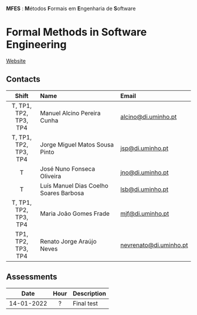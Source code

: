 **MFES** : **M**étodos **F**ormais em **E**ngenharia de **S**oftware
# Formal Methods in Software Engineering

[Website](https://haslab.github.io/MFES/)

## Contacts

| Shift | Name | Email |
|:-:| :------ | :-----------|
| T, TP1, TP2,<br> TP3, TP4 | Manuel Alcino Pereira Cunha | alcino@di.uminho.pt |
| T, TP1, TP2,<br> TP3, TP4| Jorge Miguel Matos Sousa Pinto |  	jsp@di.uminho.pt |
| T | José Nuno Fonseca Oliveira | jno@di.uminho.pt |
| T | Luís Manuel Dias Coelho Soares Barbosa|  	lsb@di.uminho.pt |
| T, TP1, TP2,<br> TP3, TP4 | Maria João Gomes Frade|  	mjf@di.uminho.pt |
| TP1, TP2,<br> TP3, TP4 | Renato Jorge Araújo Neves| nevrenato@di.uminho.pt|


## Assessments

| Date | Hour | Description |
|:-:| :-: | :-----------|
| 14-01-2022 | ? | Final test |

